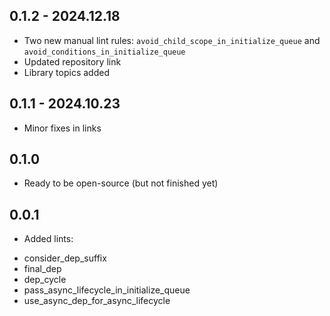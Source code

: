 ## 0.1.2 - 2024.12.18

* Two new manual lint rules: `avoid_child_scope_in_initialize_queue`
  and `avoid_conditions_in_initialize_queue`
* Updated repository link
* Library topics added

## 0.1.1 - 2024.10.23

* Minor fixes in links

## 0.1.0

* Ready to be open-source (but not finished yet)

## 0.0.1

* Added lints:

- consider_dep_suffix
- final_dep
- dep_cycle
- pass_async_lifecycle_in_initialize_queue
- use_async_dep_for_async_lifecycle
